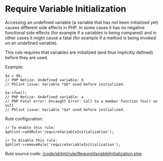 Require Variable Initialization
===============================

Accessing an undefined variable (a variable that has not been initialized yet) causes different side effects in PHP.
In some cases it has no negative functional side effects (for example if a variables is being compared) and
in other cases it might cause a fatal (for example if a method is being invoked on an undefined variable).

This rule requires that variables are initialized (and thus implicitly defined) before they are used.

Example:

    $a = $b;
    // PHP Notice: Undefined variable: b
    // Phlint issue: Variable *$b* used before initialized.

    $a->foo();
    // PHP Notice: Undefined variable: a
    // PHP Fatal error: Uncaught Error: Call to a member function foo() on null
    // Phlint issue: Variable *$a* used before initialized.

Rule configuration:

    // To enable this rule:
    $phlint->addRule('requireVariableInitialization');

    // To disable this rule:
    $phlint->removeRule('requireVariableInitialization');

Rule source code: [/code/phlint/rule/RequireVariableInitialization.php](/code/phlint/rule/RequireVariableInitialization.php)
